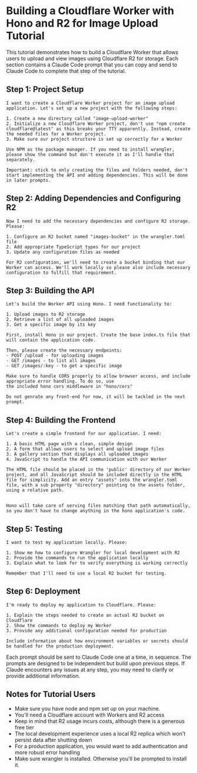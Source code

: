 # Building a Cloudflare Worker with Hono and R2 for Image Upload Tutorial

This tutorial demonstrates how to build a Cloudflare Worker that allows users to upload and view images using Cloudflare R2 for storage. Each section contains a Claude Code prompt that you can copy and send to Claude Code to complete that step of the tutorial.

## Step 1: Project Setup

```
I want to create a Cloudflare Worker project for an image upload application. Let's set up a new project with the following steps:

1. Create a new directory called "image-upload-worker"
2. Initialize a new Cloudflare Worker project, don't use "npm create cloudflare@latest" as this breaks your TTY apparently. Instead, create the needed files for a Worker project.
3. Make sure our project structure is set up correctly for a Worker

Use NPM as the package manager. If you need to install wrangler, please show the command but don't execute it as I'll handle that separately.

Important: stick to only creating the files and folders needed, don't start implementing the API and adding dependencies. This will be done in later prompts. 
```

## Step 2: Adding Dependencies and Configuring R2

```
Now I need to add the necessary dependencies and configure R2 storage. Please:

1. Configure an R2 bucket named "images-bucket" in the wrangler.toml file
2. Add appropriate TypeScript types for our project
3. Update any configuration files as needed

For R2 configuration, we'll need to create a bucket binding that our Worker can access. We'll work locally so please also include necessary configuration to fulfill that requirement.
```

## Step 3: Building the API

```
Let's build the Worker API using Hono. I need functionality to:

1. Upload images to R2 storage
2. Retrieve a list of all uploaded images
3. Get a specific image by its key

First, install Hono in our project. Create the base index.ts file that will contain the application code. 

Then, please create the necessary endpoints:
- POST /upload - for uploading images
- GET /images - to list all images
- GET /images/:key - to get a specific image

Make sure to handle CORS properly to allow browser access, and include appropriate error handling. To do so, use
the included hono cors middleware in "hono/cors"

Do not genrate any front-end for now, it will be tackled in the next prompt. 
```

## Step 4: Building the Frontend

```
Let's create a simple frontend for our application. I need:

1. A basic HTML page with a clean, simple design
2. A form that allows users to select and upload image files
3. A gallery section that displays all uploaded images
4. JavaScript to handle the API communication with our Worker

The HTML file should be placed in the 'public' directory of our Worker project, and all JavaScript should be included directly in the HTML file for simplicity. Add an entry "assets" into the wrangler.toml file, with a sub property "directory" pointing to the assets folder, using a relative path. 


Hono will take care of serving files matching that path automatically, so you don't have to change anything in the hono application's code. 
```

## Step 5: Testing

```
I want to test my application locally. Please:

1. Show me how to configure Wrangler for local development with R2
2. Provide the commands to run the application locally
3. Explain what to look for to verify everything is working correctly

Remember that I'll need to use a local R2 bucket for testing.
```

## Step 6: Deployment

```
I'm ready to deploy my application to Cloudflare. Please:

1. Explain the steps needed to create an actual R2 bucket on Cloudflare
2. Show the commands to deploy my Worker
3. Provide any additional configuration needed for production

Include information about how environment variables or secrets should be handled for the production deployment.
```

Each prompt should be sent to Claude Code one at a time, in sequence. The prompts are designed to be independent but build upon previous steps. If Claude encounters any issues at any step, you may need to clarify or provide additional information.

## Notes for Tutorial Users

- Make sure you have node and npm set up on your machine.
- You'll need a Cloudflare account with Workers and R2 access
- Keep in mind that R2 usage incurs costs, although there is a generous free tier
- The local development experience uses a local R2 replica which won't persist data after shutting down
- For a production application, you would want to add authentication and more robust error handling
- Make sure wrangler is installed. Otherwise you'll be prompted to install it. 